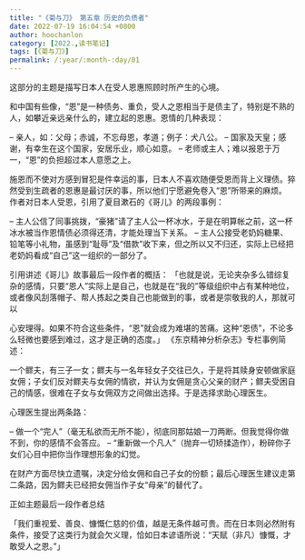 ```yaml
---
title: "《菊与刀》 第五章 历史的负债者"
date: 2022-07-19 16:04:54 +0800
author: hoochanlon
category: [2022.,读书笔记]
tags: [《菊与刀》]
permalink: /:year/:month-:day/01
---
```


这部分的主题是描写日本人在受人恩惠照顾时所产生的心境。 <!-- more -->

和中国有些像，“恩”是一种债务、重负，受人之恩相当于是债主了，特别是不熟的人，如攀近亲远亲什么的，建立起的恩惠。恩情的几种表现：

–	亲人，如：父母；赤诚，不忘母恩，孝道；例子：犬八公。
–	国家及天皇；感谢，有幸生在这个国家，安居乐业，顺心如意。
–	老师或主人；难以报恩于万一，“恩”的负担超过本人意愿之上。

施恩而不使对方感到冒犯是件幸运的事，日本人不喜欢随便受恩而背上义理债。猝然受到生疏者的恩惠是最讨厌的事，所以他们宁愿避免卷入“恩”所带来的麻烦。
作者对日本人受恩，引用了夏目漱石的《哥儿》的两段事例：

–	主人公信了同事挑拨，“豪猪”请了主人公一杯冰水，于是在明算帐之前，这一杯冰水被当作恩情债必须得还清，才能处理当下关系。
–	主人公接受老奶妈糖果、铅笔等小礼物，虽感到“耻辱”及“借款”收下来，但之所以又不归还，实际上已经把老奶妈看成“自己”这一组织的一部分了。

引用讲述《哥儿》故事最后一段作者的概括：
「也就是说，无论夹杂多么错综复杂的感情，只要“恩人”实际上是自己，也就是在“我的”等级组织中占有某种地位，或者像风刮落帽子、帮人拣起之类自己也能做到的事，或者是崇敬我的人，那就可以

心安理得。如果不符合这些条件，“恩”就会成为难堪的苦痛。这种“恩债”，不论多么轻微也要感到难过，这才是正确的态度。」
《东京精神分析杂志》专栏事例简述：

一个鳏夫，有三子一女；鳏夫与一名年轻女子交往已久，于是将其赎身安顿做家庭女佣；子女们反对鳏夫与女佣的情欲，并认为女佣是贪心父亲的财产；鳏夫受困自己的情感，很难在子女与女佣双方之间做出选择。于是选择求助心理医生。

心理医生提出两条路：

–	做一个“完人”（毫无私欲而无所不能），彻底同那姑娘一刀两断。但我觉得你做不到，你的感情不会答应。
–	“重新做一个凡人”（抛弃一切矫揉造作），粉碎你子女们心目中把你当作理想形象的幻觉。

在财产方面尽快立遗嘱，决定分给女佣和自己子女的份额；最后心理医生建议走第二条路，因为鳏夫已经把女佣当作子女“母亲”的替代了。

正如主题最后一段作者总结

「我们重视爱、善良、慷慨仁慈的价值，越是无条件越可贵。而在日本则必然附有条件，接受了这类行为就会欠义理，恰如日本谚语所说：“天赋（非凡）慷慨，才敢受人之恩。”」